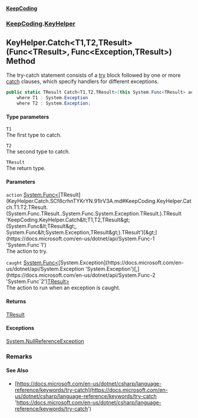 #### [KeepCoding](index.md 'index')
### [KeepCoding](KeepCoding.md 'KeepCoding').[KeyHelper](KeyHelper.md 'KeepCoding.KeyHelper')
## KeyHelper.Catch&lt;T1,T2,TResult&gt;(Func&lt;TResult&gt;, Func&lt;Exception,TResult&gt;) Method
The try-catch statement consists of a [try](https://docs.microsoft.com/en-us/dotnet/csharp/language-reference/keywords/try 'https://docs.microsoft.com/en-us/dotnet/csharp/language-reference/keywords/try') block followed by one or more [catch](https://docs.microsoft.com/en-us/dotnet/csharp/language-reference/keywords/catch 'https://docs.microsoft.com/en-us/dotnet/csharp/language-reference/keywords/catch') clauses, which specify handlers for different exceptions.  
```csharp
public static TResult Catch<T1,T2,TResult>(this System.Func<TResult> action, System.Func<System.Exception,TResult> caught)
    where T1 : System.Exception
    where T2 : System.Exception;
```
#### Type parameters
<a name='KeepCoding.KeyHelper.Catch.T1.T2.TResult.(System.Func.TResult..System.Func.System.Exception.TResult.).T1'></a>
`T1`  
The first type to catch.
  
<a name='KeepCoding.KeyHelper.Catch.T1.T2.TResult.(System.Func.TResult..System.Func.System.Exception.TResult.).T2'></a>
`T2`  
The second type to catch.
  
<a name='KeepCoding.KeyHelper.Catch.T1.T2.TResult.(System.Func.TResult..System.Func.System.Exception.TResult.).TResult'></a>
`TResult`  
The return type.
  
#### Parameters
<a name='KeepCoding.KeyHelper.Catch.T1.T2.TResult.(System.Func.TResult..System.Func.System.Exception.TResult.).action'></a>
`action` [System.Func&lt;](https://docs.microsoft.com/en-us/dotnet/api/System.Func-1 'System.Func`1')[TResult](KeyHelper.Catch.SCf8crhnTYKrYN.91lrV3A.md#KeepCoding.KeyHelper.Catch.T1.T2.TResult.(System.Func.TResult..System.Func.System.Exception.TResult.).TResult 'KeepCoding.KeyHelper.Catch&lt;T1,T2,TResult&gt;(System.Func&lt;TResult&gt;, System.Func&lt;System.Exception,TResult&gt;).TResult')[&gt;](https://docs.microsoft.com/en-us/dotnet/api/System.Func-1 'System.Func`1')  
The action to try.
  
<a name='KeepCoding.KeyHelper.Catch.T1.T2.TResult.(System.Func.TResult..System.Func.System.Exception.TResult.).caught'></a>
`caught` [System.Func&lt;](https://docs.microsoft.com/en-us/dotnet/api/System.Func-2 'System.Func`2')[System.Exception](https://docs.microsoft.com/en-us/dotnet/api/System.Exception 'System.Exception')[,](https://docs.microsoft.com/en-us/dotnet/api/System.Func-2 'System.Func`2')[TResult](KeyHelper.Catch.SCf8crhnTYKrYN.91lrV3A.md#KeepCoding.KeyHelper.Catch.T1.T2.TResult.(System.Func.TResult..System.Func.System.Exception.TResult.).TResult 'KeepCoding.KeyHelper.Catch&lt;T1,T2,TResult&gt;(System.Func&lt;TResult&gt;, System.Func&lt;System.Exception,TResult&gt;).TResult')[&gt;](https://docs.microsoft.com/en-us/dotnet/api/System.Func-2 'System.Func`2')  
The action to run when an exception is caught.
  
#### Returns
[TResult](KeyHelper.Catch.SCf8crhnTYKrYN.91lrV3A.md#KeepCoding.KeyHelper.Catch.T1.T2.TResult.(System.Func.TResult..System.Func.System.Exception.TResult.).TResult 'KeepCoding.KeyHelper.Catch&lt;T1,T2,TResult&gt;(System.Func&lt;TResult&gt;, System.Func&lt;System.Exception,TResult&gt;).TResult')  
#### Exceptions
[System.NullReferenceException](https://docs.microsoft.com/en-us/dotnet/api/System.NullReferenceException 'System.NullReferenceException')  
### Remarks
#### See Also
- [https://docs.microsoft.com/en-us/dotnet/csharp/language-reference/keywords/try-catch](https://docs.microsoft.com/en-us/dotnet/csharp/language-reference/keywords/try-catch 'https://docs.microsoft.com/en-us/dotnet/csharp/language-reference/keywords/try-catch')
